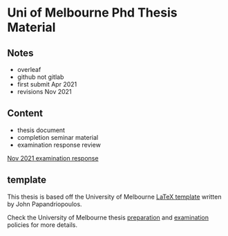 # Uni of Melbourne Phd Thesis Material

## Notes
* overleaf
* github not gitlab
* first submit Apr 2021
* revisions Nov 2021

## Content
* thesis document
* completion seminar material
* examination response review 

[Nov 2021 examination response](./examination_response.md)

## template
This thesis is based off the University of Melbourne 
[LaTeX template](http://jpap.org/projects.html) written by John Papandriopoulos.

Check the University of Melbourne thesis [preparation](https://policy.unimelb.edu.au/MPF1263)
and [examination](https://policy.unimelb.edu.au/MPF1207#section-3.4) policies for more details.
